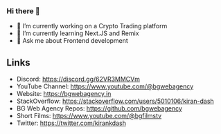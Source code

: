 ### Hi there 👋

<!--
**kirandash/kirandash** is a ✨ _special_ ✨ repository because its `README.md` (this file) appears on your GitHub profile.

Here are some ideas to get you started:

- 🔭 I’m currently working on ...
- 🌱 I’m currently learning ...
- 👯 I’m looking to collaborate on ...
- 🤔 I’m looking for help with ...
- 💬 Ask me about ...
- 📫 How to reach me: ...
- 😄 Pronouns: ...
- ⚡ Fun fact: ...
-->

- 🔭 I’m currently working on a Crypto Trading platform
- 🌱 I’m currently learning Next.JS and Remix
- 💬 Ask me about Frontend development

## Links
- Discord: https://discord.gg/62VR3MMCVm
- YouTube Channel: https://www.youtube.com/@bgwebagency
- Website: https://bgwebagency.in
- StackOverflow: https://stackoverflow.com/users/5010106/kiran-dash
- BG Web Agency Repos: https://github.com/bgwebagency
- Short Films: https://www.youtube.com/@bgfilmstv
- Twitter: https://twitter.com/kirankdash

